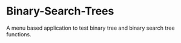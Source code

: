 # Binary-Search-Trees
A menu based application to test binary tree and binary search tree functions.
